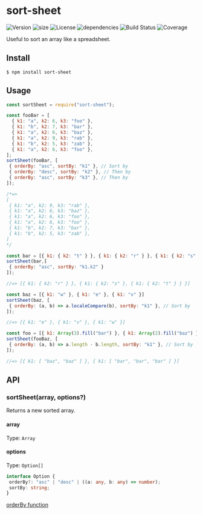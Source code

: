 # sort-sheet
![Version](https://img.shields.io/github/package-json/v/dafyh/sort-sheet) ![size](https://img.shields.io/bundlephobia/min/sort-sheet) ![License](https://img.shields.io/github/license/dafyh/sort-sheet) ![dependencies](https://img.shields.io/david/dafyh/sort-sheet) ![Build Status](https://img.shields.io/travis/com/dafyh/sort-sheet) ![Coverage](https://img.shields.io/codecov/c/github/dafyh/sort-sheet)

Useful to sort an array like a spreadsheet.

## Install

```
$ npm install sort-sheet
```

## Usage

```js
const sortSheet = require("sort-sheet");

const fooBar = [
  { k1: "a", k2: 6, k3: "foo" },
  { k1: "b", k2: 7, k3: "bar" },
  { k1: "a", k2: 6, k3: "baz" },
  { k1: "a", k2: 9, k3: "rab" },
  { k1: "b", k2: 5, k3: "zab" },
  { k1: "a", k2: 6, k3: "foo" },
];
sortSheet(fooBar, [
 { orderBy: "asc", sortBy: "k1" }, // Sort by
 { orderBy: "desc", sortBy: "k2" }, // Then by
 { orderBy: "asc", sortBy: "k3" }, // Then by
]);

/*=>
[
 { k1: "a", k2: 9, k3: "rab" },
 { k1: "a", k2: 6, k3: "baz" },
 { k1: "a", k2: 6, k3: "foo" },
 { k1: "a", k2: 6, k3: "foo" },
 { k1: "b", k2: 7, k3: "bar" },
 { k1: "b", k2: 5, k3: "zab" },
]
*/

const bar = [{ k1: { k2: "t" } }, { k1: { k2: "r" } }, { k1: { k2: "s" } }]
sortSheet(bar,[
 { orderBy: "asc", sortBy: "k1.k2" }
]);

//=> [{ k1: { k2: "r" } }, { k1: { k2: "s" }, { k1: { k2: "t" } } }]

const baz = [{ k1: "w" }, { k1: "e" }, { k1: "v" }]
sortSheet(baz, [
 { orderBy: (a, b) => a.localeCompare(b), sortBy: "k1" }, // Sort by
]);

//=> [{ k1: "e" }, { k1: "v" }, { k1: "w" }]

const foo = [{ k1: Array(3).fill("bar") }, { k1: Array(2).fill("baz") }]
sortSheet(fooBaz, [
 { orderBy: (a, b) => a.length - b.length, sortBy: "k1" }, // Sort by
]);

//=> [{ k1: [ "baz", "baz" ] }, { k1: [ "bar", "bar", "bar" ] }]
```

## API

### sortSheet(array, options?)

Returns a new sorted array.

#### array

Type: `Array`

#### options

Type: `Option[]`

```ts
interface Option {
 orderBy?: "asc" | "desc" | ((a: any, b: any) => number);
 sortBy: string;
}
```

[orderBy function](https://developer.mozilla.org/en-US/docs/Web/JavaScript/Reference/Global_Objects/Array/sort)